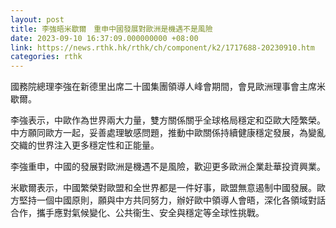 ```yaml
---
layout: post
title: 李強晤米歇爾　重申中國發展對歐洲是機遇不是風險
date: 2023-09-10 16:37:09.000000000 +08:00
link: https://news.rthk.hk/rthk/ch/component/k2/1717688-20230910.htm
categories: rthk
---
```


國務院總理李強在新德里出席二十國集團領導人峰會期間，會見歐洲理事會主席米歇爾。

李強表示，中歐作為世界兩大力量，雙方關係關乎全球格局穩定和亞歐大陸繁榮。中方願同歐方一起，妥善處理敏感問題，推動中歐關係持續健康穩定發展，為變亂交織的世界注入更多穩定性和正能量。

李強重申，中國的發展對歐洲是機遇不是風險，歡迎更多歐洲企業赴華投資興業。

米歇爾表示，中國繁榮對歐盟和全世界都是一件好事，歐盟無意遏制中國發展。歐方堅持一個中國原則，願與中方共同努力，辦好歐中領導人會晤，深化各領域對話合作，攜手應對氣候變化、公共衞生、安全與穩定等全球性挑戰。
